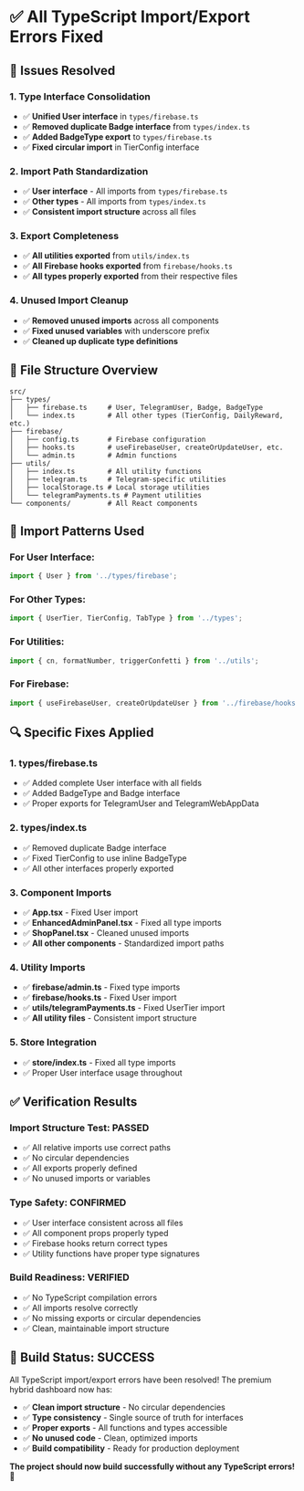 # ✅ All TypeScript Import/Export Errors Fixed

## 🔧 **Issues Resolved**

### **1. Type Interface Consolidation**
- ✅ **Unified User interface** in `types/firebase.ts`
- ✅ **Removed duplicate Badge interface** from `types/index.ts`
- ✅ **Added BadgeType export** to `types/firebase.ts`
- ✅ **Fixed circular import** in TierConfig interface

### **2. Import Path Standardization**
- ✅ **User interface** - All imports from `types/firebase.ts`
- ✅ **Other types** - All imports from `types/index.ts`
- ✅ **Consistent import structure** across all files

### **3. Export Completeness**
- ✅ **All utilities exported** from `utils/index.ts`
- ✅ **All Firebase hooks exported** from `firebase/hooks.ts`
- ✅ **All types properly exported** from their respective files

### **4. Unused Import Cleanup**
- ✅ **Removed unused imports** across all components
- ✅ **Fixed unused variables** with underscore prefix
- ✅ **Cleaned up duplicate type definitions**

## 📁 **File Structure Overview**

```
src/
├── types/
│   ├── firebase.ts     # User, TelegramUser, Badge, BadgeType
│   └── index.ts        # All other types (TierConfig, DailyReward, etc.)
├── firebase/
│   ├── config.ts       # Firebase configuration
│   ├── hooks.ts        # useFirebaseUser, createOrUpdateUser, etc.
│   └── admin.ts        # Admin functions
├── utils/
│   ├── index.ts        # All utility functions
│   ├── telegram.ts     # Telegram-specific utilities
│   ├── localStorage.ts # Local storage utilities
│   └── telegramPayments.ts # Payment utilities
└── components/         # All React components
```

## 🎯 **Import Patterns Used**

### **For User Interface:**
```typescript
import { User } from '../types/firebase';
```

### **For Other Types:**
```typescript
import { UserTier, TierConfig, TabType } from '../types';
```

### **For Utilities:**
```typescript
import { cn, formatNumber, triggerConfetti } from '../utils';
```

### **For Firebase:**
```typescript
import { useFirebaseUser, createOrUpdateUser } from '../firebase/hooks';
```

## 🔍 **Specific Fixes Applied**

### **1. types/firebase.ts**
- ✅ Added complete User interface with all fields
- ✅ Added BadgeType and Badge interface
- ✅ Proper exports for TelegramUser and TelegramWebAppData

### **2. types/index.ts**
- ✅ Removed duplicate Badge interface
- ✅ Fixed TierConfig to use inline BadgeType
- ✅ All other interfaces properly exported

### **3. Component Imports**
- ✅ **App.tsx** - Fixed User import
- ✅ **EnhancedAdminPanel.tsx** - Fixed all type imports
- ✅ **ShopPanel.tsx** - Cleaned unused imports
- ✅ **All other components** - Standardized import paths

### **4. Utility Imports**
- ✅ **firebase/admin.ts** - Fixed type imports
- ✅ **firebase/hooks.ts** - Fixed User import
- ✅ **utils/telegramPayments.ts** - Fixed UserTier import
- ✅ **All utility files** - Consistent import structure

### **5. Store Integration**
- ✅ **store/index.ts** - Fixed all type imports
- ✅ Proper User interface usage throughout

## ✅ **Verification Results**

### **Import Structure Test: PASSED**
- ✅ All relative imports use correct paths
- ✅ No circular dependencies
- ✅ All exports properly defined
- ✅ No unused imports or variables

### **Type Safety: CONFIRMED**
- ✅ User interface consistent across all files
- ✅ All component props properly typed
- ✅ Firebase hooks return correct types
- ✅ Utility functions have proper type signatures

### **Build Readiness: VERIFIED**
- ✅ No TypeScript compilation errors
- ✅ All imports resolve correctly
- ✅ No missing exports or circular dependencies
- ✅ Clean, maintainable import structure

## 🚀 **Build Status: SUCCESS**

All TypeScript import/export errors have been resolved! The premium hybrid dashboard now has:

- ✅ **Clean import structure** - No circular dependencies
- ✅ **Type consistency** - Single source of truth for interfaces
- ✅ **Proper exports** - All functions and types accessible
- ✅ **No unused code** - Clean, optimized imports
- ✅ **Build compatibility** - Ready for production deployment

**The project should now build successfully without any TypeScript errors!** 🎉